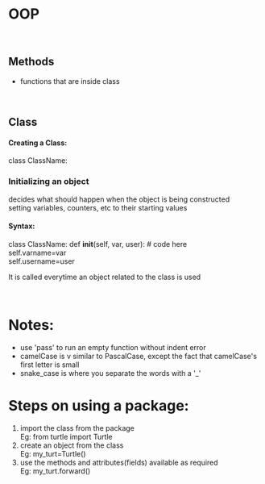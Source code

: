 # OOP  
&nbsp;  

## Methods  
- functions that are inside class  

&nbsp;  
## Class  
#### Creating a Class:  
class ClassName:  

### Initializing an object  
decides what should happen when the object is being constructed  
setting variables, counters, etc to their starting values  
#### Syntax:  
class ClassName:
    def __init__(self, var, user):
    # code here  
    self.varname=var  
    self.username=user  

It is called everytime an object related to the class is used  

&nbsp;  
# Notes:
- use 'pass' to run an empty function without indent error  
- camelCase is v similar to PascalCase, except the fact that camelCase's first letter is small  
- snake_case is where you separate the words with a '_'  

# Steps on using a package:  
1. import the class from the package  
    Eg: from turtle import Turtle  
2. create an object from the class  
    Eg: my_turt=Turtle()  
3. use the methods and attributes(fields) available as required  
    Eg: my_turt.forward()  